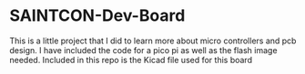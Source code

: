 # SAINTCON-Dev-Board

This is a little project that I did to learn more about micro controllers and pcb design. I have included the code for a pico pi as well as the flash image needed. Included in this repo is the Kicad file used for this board
